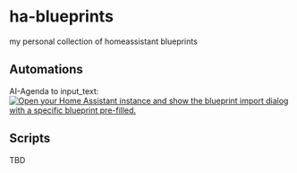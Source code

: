 # ha-blueprints
my personal collection of homeassistant blueprints

## Automations
AI-Agenda to input_text:
[![Open your Home Assistant instance and show the blueprint import dialog with a specific blueprint pre-filled.](https://my.home-assistant.io/badges/blueprint_import.svg)](https://my.home-assistant.io/redirect/blueprint_import/?blueprint_url=https%3A%2F%2Fraw.githubusercontent.com%2FMichelFR%2Fha-blueprints%2Fmain%2Fautomations%2Fai_conversation_agent.yaml)


## Scripts
TBD